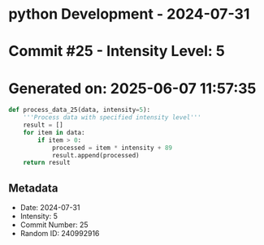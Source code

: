 ﻿# python Development - 2024-07-31
# Commit #25 - Intensity Level: 5
# Generated on: 2025-06-07 11:57:35
```python
def process_data_25(data, intensity=5):
    '''Process data with specified intensity level'''
    result = []
    for item in data:
        if item > 0:
            processed = item * intensity + 89
            result.append(processed)
    return result
```
## Metadata
- Date: 2024-07-31
- Intensity: 5
- Commit Number: 25
- Random ID: 240992916

